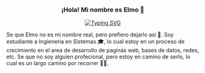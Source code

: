 <p align="center">
  <h3 align="center">¡Hola! Mi nombre es Elmo 🤯</h3>
</p>

<p align="center">
  <a href="https://git.io/typing-svg"><img src="https://readme-typing-svg.demolab.com?font=Fira+Code&pause=1000&color=E24545&center=true&width=490&lines=Desarrollando+poco+a+poco+mis+habilidades" alt="Typing SVG" /></a>
</p>
Se que Elmo no es mi nombre real, pero prefiero dejarlo asi 🤣. Soy estudiante a Ingieneria en Sistemas 🎓, lo cual estoy en un proceso de crecimiento en el area de desarrollo de paginas web, bases de datos, redes, etc. Se que no soy alguien profecional, pero estoy en camino de serlo, lo cual es un largo camino por recorrer 🏃‍♂️.


<!--
**HolaSoyElmo/HolaSoyElmo** is a ✨ _special_ ✨ repository because its `README.md` (this file) appears on your GitHub profile.

Here are some ideas to get you started:

- 🔭 I’m currently working on ...
- 🌱 I’m currently learning ...
- 👯 I’m looking to collaborate on ...
- 🤔 I’m looking for help with ...
- 💬 Ask me about ...
- 📫 How to reach me: ...
- 😄 Pronouns: ...
- ⚡ Fun fact: ...
-->
